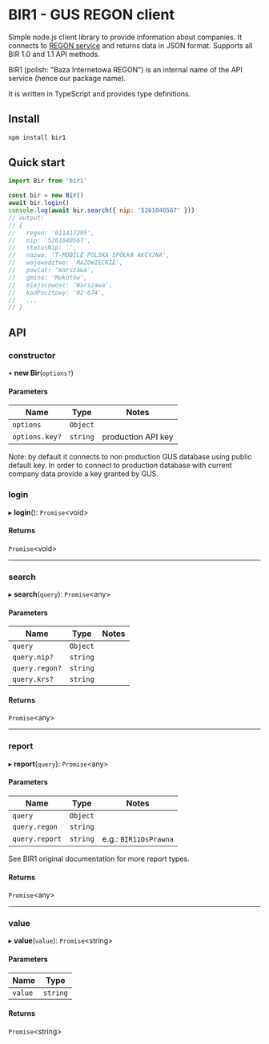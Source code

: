 # BIR1 - GUS REGON client

Simple node.js client library to provide information about companies. It
connects to [REGON service](https://api.stat.gov.pl/Home/RegonApi?lang=en) and
returns data in JSON format. Supports all BIR 1.0 and 1.1 API methods.

BIR1 (polish: "Baza Internetowa REGON") is an internal name of the API service
(hence our package name).

It is written in TypeScript and provides type definitions.

## Install

```bash
npm install bir1
```

## Quick start

```javascript
import Bir from 'bir1'

const bir = new Bir()
await bir.login()
console.log(await bir.search({ nip: '5261040567' }))
// output:
// {
//   regon: '011417295',
//   nip: '5261040567',
//   statusNip: '',
//   nazwa: 'T-MOBILE POLSKA SPÓŁKA AKCYJNA',
//   wojewodztwo: 'MAZOWIECKIE',
//   powiat: 'Warszawa',
//   gmina: 'Mokotów',
//   miejscowosc: 'Warszawa',
//   kodPocztowy: '02-674',
//   ...
// }
```

## API

### constructor

• **new Bir**(`options?`)

#### Parameters

| Name           | Type     | Notes              |
| -------------- | -------- | ------------------ |
| `options`      | `Object` |                    |
| `options.key?` | `string` | production API key |

Note: by default it connects to non production GUS database using public default
key. In order to connect to production database with current company data
provide a key granted by GUS.

### login

▸ **login**(): `Promise`<void\>

#### Returns

`Promise`<void\>

---

### search

▸ **search**(`query`): `Promise`<any\>

#### Parameters

| Name           | Type     | Notes |
| -------------- | -------- | ----- |
| `query`        | `Object` |       |
| `query.nip?`   | `string` |       |
| `query.regon?` | `string` |       |
| `query.krs?`   | `string` |       |

#### Returns

`Promise`<any\>

---

### report

▸ **report**(`query`): `Promise`<any\>

#### Parameters

| Name           | Type     | Notes                 |
| -------------- | -------- | --------------------- |
| `query`        | `Object` |                       |
| `query.regon`  | `string` |                       |
| `query.report` | `string` | e.g.: `BIR11OsPrawna` |

See BIR1 original documentation for more report types.

#### Returns

`Promise`<any\>

---

### value

▸ **value**(`value`): `Promise`<string\>

#### Parameters

| Name    | Type     |
| ------- | -------- |
| `value` | `string` |

#### Returns

`Promise`<string\>
